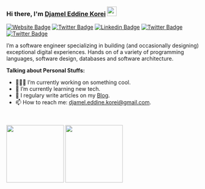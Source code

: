 ### Hi there, I'm <a href="https://djamelkorei.me" target="_blank">Djamel Eddine Korei</a> <img src="https://media.giphy.com/media/hvRJCLFzcasrR4ia7z/giphy.gif" width="25px" height="25px">

[![Website Badge](https://img.shields.io/badge/-Porfolio-000000?style=flat-square&logo=google-chrome&logoColor=white)](https://djamelkorei.me)
[![Twitter Badge](https://img.shields.io/badge/-Blog-000000?style=flat-square&logo=Hashnode&logoColor=white)](https://dev.djamelkorei.me)
[![Linkedin Badge](https://img.shields.io/badge/-LinkedIn-000000?style=flat-square&logo=Linkedin&logoColor=white)](https://www.linkedin.com/in/djamel-korei)
[![Twitter Badge](https://img.shields.io/badge/-Instagram-000000?style=flat-square&logo=instagram&logoColor=white)](https://twitter.com/djamel_korei)
[![Twitter Badge](https://img.shields.io/badge/-Twitter-000000?style=flat-square&logo=Twitter&logoColor=white)](https://twitter.com/djamel_korei)


I’m a software engineer specializing in building (and occasionally designing) exceptional digital experiences. Hands on of a variety of programming languages, software design, databases and software architecture.


**Talking about Personal Stuffs:**

- 👨🏻‍💻 I’m currently working on something cool.
- 🚀 I’m currently learning new tech.
- 📝 I regulary write articles on my [Blog](https://dev.djamelkorei.me).
- 📫 How to reach me: djamel.eddine.korei@gmail.com.

</br>

<p>
  <img height="150em" src="https://github-readme-stats.vercel.app/api?username=djamel-kr&show_icons=true&&count_private=true&include_all_commits=true&theme=radical&layout=compact" />
  <img height="150em" src="https://github-readme-stats.vercel.app/api/top-langs/?username=djamel-kr&show_icons=true&layout=compact&langs_count=8&hide=php,blade,html&theme=radical"/>
</p>

